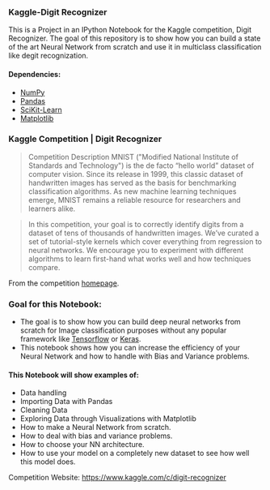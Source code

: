 ### Kaggle-Digit Recognizer
This is a Project in an IPython Notebook for the Kaggle competition, Digit Recognizer. The goal of this repository is to show how you can build a state of the art Neural Network from scratch and use it in multiclass classification like degit recognization.


#### Dependencies:
* [NumPy](http://www.numpy.org/)
* [Pandas](http://pandas.pydata.org/)
* [SciKit-Learn](http://scikit-learn.org/stable/)
* [Matplotlib](http://matplotlib.org/)


### Kaggle Competition | Digit Recognizer

>Competition Description
>MNIST ("Modified National Institute of Standards and Technology") is the de facto “hello world” dataset of computer vision. 
>Since its release in 1999, this classic dataset of handwritten images has served as the basis for benchmarking classification algorithms. 
>As new machine learning techniques emerge, MNIST remains a reliable resource for researchers and learners alike.

>In this competition, your goal is to correctly identify digits from a dataset of tens of thousands of handwritten images. 
>We’ve curated a set of tutorial-style kernels which cover everything from regression to neural networks. 
>We encourage you to experiment with different algorithms to learn first-hand what works well and how techniques compare.

From the competition [homepage](https://www.kaggle.com/c/digit-recognizer).

### Goal for this Notebook:

*	The goal is to show how you can build deep neural networks from scratch for Image classification purposes without any popular framework like [Tensorflow](https://www.tensorflow.org) or [Keras](https://www.keras.io).
*	This notebook shows how you can increase the efficiency of your Neural Network and how to handle with Bias and Variance problems.

#### This Notebook will show examples of:

*	Data handling
*   Importing Data with Pandas
*   Cleaning Data
*   Exploring Data through Visualizations with Matplotlib
*   How to make a Neural Network from scratch.
*	How to deal with bias and variance problems.
*	How to choose your NN architecture.
*	How to use your model on a completely new dataset to see how well this model does.


Competition Website: https://www.kaggle.com/c/digit-recognizer